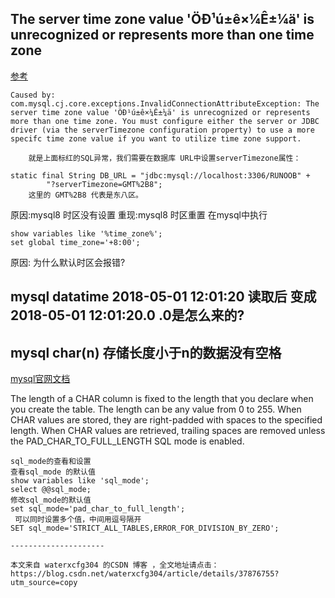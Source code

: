 ## The server time zone value 'ÖÐ¹ú±ê×¼Ê±¼ä' is unrecognized or represents more than one time zone 
[参考](https://blog.csdn.net/qq_15653601/article/details/79940090)

    Caused by: com.mysql.cj.core.exceptions.InvalidConnectionAttributeException: The server time zone value 'ÖÐ¹ú±ê×¼Ê±¼ä' is unrecognized or represents more than one time zone. You must configure either the server or JDBC driver (via the serverTimezone configuration property) to use a more specifc time zone value if you want to utilize time zone support.

        就是上面标红的SQL异常，我们需要在数据库 URL中设置serverTimezone属性：

    static final String DB_URL = "jdbc:mysql://localhost:3306/RUNOOB" +
            "?serverTimezone=GMT%2B8";
        这里的 GMT%2B8 代表是东八区。
        
原因:mysql8 时区没有设置
重现:mysql8 时区重置
在mysql中执行

    show variables like '%time_zone%';
    set global time_zone='+8:00';
原因: 为什么默认时区会报错?


## mysql datatime 2018-05-01 12:01:20 读取后 变成 2018-05-01 12:01:20.0   .0是怎么来的?

## mysql char(n) 存储长度小于n的数据没有空格
[mysql官网文档](https://dev.mysql.com/doc/refman/5.7/en/char.html)

The length of a CHAR column is fixed to the length that you declare when you create the table. The length can be any value from 0 to 255. When CHAR values are stored, they are right-padded with spaces to the specified length. When CHAR values are retrieved, trailing spaces are removed unless the PAD_CHAR_TO_FULL_LENGTH SQL mode is enabled.

    sql_mode的查看和设置
    查看sql_mode 的默认值
    show variables like 'sql_mode';
    select @@sql_mode;
    修改sql_mode的默认值
    set sql_mode='pad_char_to_full_length';
     可以同时设置多个值，中间用逗号隔开
    SET sql_mode='STRICT_ALL_TABLES,ERROR_FOR_DIVISION_BY_ZERO';

    ---------------------

    本文来自 waterxcfg304 的CSDN 博客 ，全文地址请点击：https://blog.csdn.net/waterxcfg304/article/details/37876755?utm_source=copy 